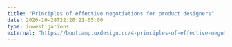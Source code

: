 ```yaml
---
title: "Principles of effective negotiations for product designers"
date: 2020-10-28T22:20:21-05:00
type: investigations
external: "https://bootcamp.uxdesign.cc/4-principles-of-effective-negotiations-for-product-designers-35bdc17f625c"
---
```


